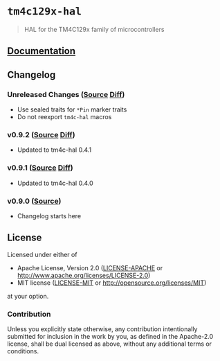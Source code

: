 # `tm4c129x-hal`

> HAL for the TM4C129x family of microcontrollers

[`embedded-hal`]: https://crates.io/crates/embedded-hal

## [Documentation](https://docs.rs/tm4c129x-hal)

## Changelog

### Unreleased Changes ([Source](https://github.com/rust-embedded-community/tm4c-hal/tree/master/tm4c129x-hal) [Diff](https://github.com/rust-embedded-community/tm4c-hal/compare/tm4c129x-hal-0.9.2...master))

* Use sealed traits for `*Pin` marker traits
* Do not reexport `tm4c-hal` macros

### v0.9.2 ([Source](https://github.com/rust-embedded-community/tm4c-hal/tree/tm4c129x-hal-0.9.2/tm4c129x-hal) [Diff](https://github.com/rust-embedded-community/tm4c-hal/compare/tm4c129x-hal-0.9.2...tm4c129x-hal-0.9.1))

* Updated to tm4c-hal 0.4.1

### v0.9.1 ([Source](https://github.com/rust-embedded-community/tm4c-hal/tree/tm4c129x-hal-0.9.1/tm4c129x-hal) [Diff](https://github.com/rust-embedded-community/tm4c-hal/compare/tm4c129x-hal-0.9.1...tm4c129x-hal-0.9.0))

* Updated to tm4c-hal 0.4.0

### v0.9.0 ([Source](https://github.com/rust-embedded-community/tm4c-hal/tree/tm4c129x-hal-0.9.0/tm4c129x-hal))

* Changelog starts here

## License

Licensed under either of

- Apache License, Version 2.0 ([LICENSE-APACHE](../LICENSE-APACHE) or
  http://www.apache.org/licenses/LICENSE-2.0)
- MIT license ([LICENSE-MIT](../LICENSE-MIT) or http://opensource.org/licenses/MIT)

at your option.

### Contribution

Unless you explicitly state otherwise, any contribution intentionally submitted
for inclusion in the work by you, as defined in the Apache-2.0 license, shall be
dual licensed as above, without any additional terms or conditions.
